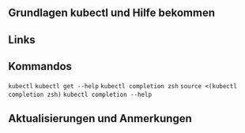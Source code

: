 ## Grundlagen kubectl und Hilfe bekommen

## Links

## Kommandos

`kubectl` 
`kubectl get --help` 
`kubectl completion zsh` 
`source <(kubectl completion zsh)`
`kubectl completion --help` 

## Aktualisierungen und Anmerkungen
